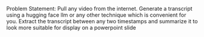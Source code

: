 Problem Statement: Pull any video from the internet. Generate a transcript using a hugging face llm or any other technique which is convenient for you. Extract the transcript between any two timestamps and summarize it to look more suitable for display on a powerpoint slide
